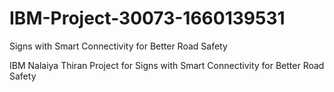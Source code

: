 # IBM-Project-30073-1660139531
Signs with Smart Connectivity for Better Road Safety

IBM Nalaiya Thiran Project for Signs with Smart Connectivity for Better Road Safety
